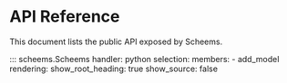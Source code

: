 # API Reference

This document lists the public API exposed by Scheems.

::: scheems.Scheems
    handler: python
    selection:
        members:
            - add_model
    rendering:
        show_root_heading: true
        show_source: false
